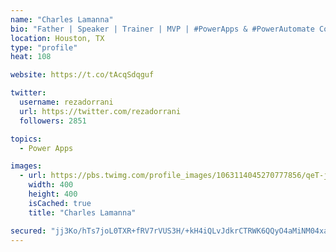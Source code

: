 ```yaml
---
name: "Charles Lamanna"
bio: "Father | Speaker | Trainer | MVP | #PowerApps & #PowerAutomate Community Super User | YouTuber Right-pointing triangle http://youtube.com/c/rezadorrani | Learn - Share - Clockwise rightwards and leftwards open circle arrows"
location: Houston, TX
type: "profile"
heat: 108

website: https://t.co/tAcqSdqguf

twitter:
  username: rezadorrani
  url: https://twitter.com/rezadorrani
  followers: 2851

topics:
  - Power Apps

images:
  - url: https://pbs.twimg.com/profile_images/1063114045270777856/qeT-jpWr_400x400.jpg
    width: 400
    height: 400
    isCached: true
    title: "Charles Lamanna"

secured: "jj3Ko/hTs7joL0TXR+fRV7rVUS3H/+kH4iQLvJdkrCTRWK6QQyO4aMiNM04xaZslGT1Mlz63g5cYovlwp3fBEQQcsGOY/+PzOu72TG0XZ5d2cUKftmX2KZC6QfdsjzrlYBbTUAkAHe6tv1Sm59lQi0+6tqLVvP1Ga/jgNxHjrREd3jOUXiZcXUfOqppm+srMPXIzXk1zrxfNemSvGWqOxu1xGw9I0rh/H4jg45qa7sz03kH7DN+nUj8uxNDuogZrmHmXz2h9NyItL84+2WSLJs554AS1ebOFgTD9uChu3hdW5WTOaNIvK2b4JG+eciqmt+eUz8vnGlKq064DhAQ5Jj+ceQs8jyKvUXjIPM12z+lUQEg1yncRQsxH0WG7+0Ituickr06fR8bhDBDrBvqpyi32EdNwnthmvgo16lN6Hv4=;n5ROwZc/JXoldUPLaMBz4w=="
---
```


